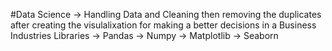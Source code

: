 #Data Science
-> Handling Data and Cleaning then removing the duplicates after creating the visulalixation for making a better decisions in a Business Industries
Libraries
-> Pandas
-> Numpy
-> Matplotlib
-> Seaborn
 

